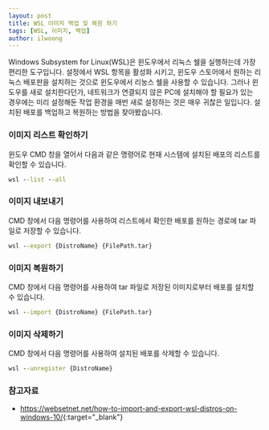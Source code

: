 ```yaml
---
layout: post
title: WSL 이미지 백업 및 복원 하기
tags: [WSL, 이미지, 백업]
author: ilwoong
---
```


Windows Subsystem for Linux(WSL)은 윈도우에서 리눅스 쉘을 실행하는데 가장 편리한 도구입니다. 설정에서 WSL 항목을 활성화 시키고, 윈도우 스토어에서 원하는 리눅스 배포판을 설치하는 것으로 윈도우에서 리눙스 쉘을 사용할 수 있습니다. 그러나 윈도우를 새로 설치한다던가, 네트워크가 연결되지 않은 PC에 설치해야 할 필요가 있는 경우에는 미리 설정해둔 작업 환경을 매번 새로 설정하는 것은 매우 귀찮은 일입니다. 설치된 배포를 백업하고 복원하는 방법을 찾아봤습니다.

### 이미지 리스트 확인하기

윈도우 CMD 창을 열어서 다음과 같은 명령어로 현재 시스템에 설치된 배포의 리스트를 확인할 수 있습니다.

```cmd
wsl --list --all
```

### 이미지 내보내기

CMD 창에서 다음 명령어를 사용하여 리스트에서 확인한 배포를 원하는 경로에 tar 파일로 저장할 수 있습니다.

```cmd
wsl --export {DistroName} {FilePath.tar}
```

### 이미지 복원하기

CMD 창에서 다음 명령어를 사용하여 tar 파일로 저장된 이미지로부터 배포를 설치할 수 있습니다.

```cmd
wsl --import {DistroName} {FilePath.tar}
```

### 이미지 삭제하기

CMD 창에서 다음 명령어를 사용하여 설치된 배포를 삭제할 수 있습니다.

```cmd
wsl --unregister {DistroName}
```

### 참고자료

- <https://websetnet.net/how-to-import-and-export-wsl-distros-on-windows-10/>{:target="_blank"}